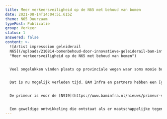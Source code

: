 ```yaml
---
title: Meer verkeersveiligheid op de N65 met behoud van bomen
date: 2021-08-14T14:04:51.615Z
theme: N65 Duurzaam
typePost: Publicatie
group: Verkeer
status: 1
answered: false
content: >-
  ![Artist impresssion geleiderail
  N65](/uploads/210814-bomenbehoud-door-innovatieve-geleiderail-bam-infra.png
  "Meer verkeersveiligheid op de N65 met behoud van bomen")


  Veel ongelukken vinden plaats op provinciale wegen waar soms mooie bomenrijen een deel van het probleem zijn. Vaak moeten bomen wijken om de verkeersveiligheid te vergroten. Ook waar geleiderails werd geplaatst, moeten bomen wijken voor het grondwerk en de noodzaak leidingen langs de wegen te verleggen.


  Dat is nu mogelijk verleden tijd. BAM Infra en partners hebben een [geleiderail](https://www.baminfra.nl/innovaties/minder-dodelijke-slachtoffers-n-wegen) ontwikkeld die schuin onder de weg wordt verankerd (zie artist impression), waardoor bomen kunnen blijven staan en kabels in de grond niet hoeven te worden verlegd.


  De primeur is voor de [N919](https://www.baminfra.nl/nieuws/primeur-voor-veiligere-n-wegen-in-provincie-friesland) bij Oosterwolde in Friesland. Inmiddels wordt deze techniek ook overwogen voor de N65. Hierdoor zouden mogelijk [128 bomen](https://www.bd.nl/den-bosch-vught/volgt-brabant-de-primeur-van-friesland-geleiderails-plaatsen-langs-de-n65-zonder-bomen-te-kappen~a0bca049/) (BD 7 augustus 2021) behouden kunnen worden. 


  Een geweldige ontwikkeling die ontstaat als er maatschappelijke tegendruk komt en verkeer niet altijd voorrang krijgt.
---
```

